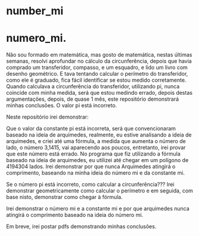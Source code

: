 # number_mi
# numero_mi.

Não sou formado em matemática, mas gosto de matemática, nestas últimas semanas, resolvi aprofundar no cálculo da circunferência, depois que havia comprado um transferidor, compasso, e um esquadro, e lido um livro com desenho geométrico. E tava tentando calcular o perímetro do transferidor, como ele é graduado, fica fácil identificar se estou medido corretamente.
Quando calculava a circunferência do transferidor, utilizando pi, nunca coincide com minha medida, será que estou medindo errado, depois destas argumentações, depois, de quase 1 mês, este repositório demonstrará minhas conclusões. O valor pi está incorreto.

Neste repositório irei demonstrar:

Que o valor da constante pi está incorreta, será que convencionaram baseado na ideia de arquimedes, realmente, eu estive analisando a ideia de arquimedes, e criei até uma fórmula, a medida que aumenta o número de lado, o número 3,1415, vai aparecendo aos poucos, entretanto, irei provar que este número está errado. No programa que fiz utilizando a fórmula baseado na ideia de arquimedes, eu utilizei até chegar em um polígono de 4194304 lados. Irei demonstrar por que nunca Arquimedes atingirá o comprimento, baseando na minha ideia do número mi e da constante mi.

Se o número pi está incorreto, como calcular a circunferência???
Irei demonstrar geometricamente como calcular o perímetro e em seguida, com base nisto, demonstrar como chegar à fórmula.

Irei demonstrar o número mi e a constante mi e por que arquimedes nunca atingirá o comprimento baseado na ideia do número mi.

Em breve, irei postar pdfs demonstrando minhas conclusões.

